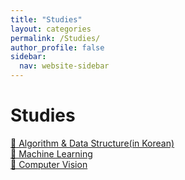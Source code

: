```yaml
---
title: "Studies"
layout: categories
permalink: /Studies/
author_profile: false
sidebar:
  nav: website-sidebar
---
```

# Studies

[📒 Algorithm & Data Structure(in Korean)](/Algorithem-&-Data-Structure/)
<br>
[🤖 Machine Learning](/Machine-Learning/)
<br>
[👀 Computer Vision](/Computer-Vision/)
